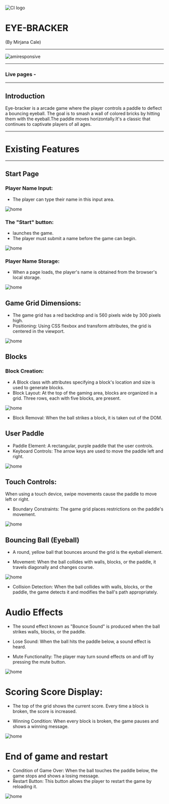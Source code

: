 ![CI logo](https://codeinstitute.s3.amazonaws.com/fullstack/ci_logo_small.png)

# EYE-BRACKER
(By Mirjana Cale)
***

![amiresponsive](readme-img/imgmain.png)







***
### Live pages -
***


 
## Introduction
Eye-bracker is a arcade game where the player controls a paddle to deflect a bouncing eyeball. The goal is to smash a wall of colored bricks by hitting them with the eyeball.The paddle moves horizontally.It's a classic that continues to captivate players of all ages.

***

# Existing Features
***
## Start Page 

### Player Name Input:
* The player can type their name in this input area.

![home](readme-img/img10.png)

### The "Start" button:
 * launches the game.
 * The player must submit a name  before the game can begin.

 ![home](readme-img/img10.png)

### Player Name Storage:
* When a page loads, the player's name is obtained from the browser's local storage.

![home](readme-img/img10.png)


## Game Grid Dimensions:
 * The game grid has a red backdrop and is 560 pixels wide by 300 pixels high.
* Positioning: 
Using CSS flexbox and transform attributes, the grid is centered in the viewport.

![home](readme-img/img10.png)

## Blocks

### Block Creation:
 * A Block class with attributes specifying a block's location and size is used to generate blocks.
 * Block Layout:
  At the top of the gaming area, blocks are organized in a grid. Three rows, each with five blocks, are present.

  ![home](readme-img/img10.png)

* Block Removal:
 When the ball strikes a block, it is taken out of the DOM.

## User Paddle
  * Paddle Element: 
  A rectangular, purple paddle that the user controls.
 * Keyboard Controls: The arrow keys are used to move the paddle left and right.

 ![home](readme-img/img10.png)

## Touch Controls:
 When using a touch device, swipe movements cause the paddle to move left or right.
 * Boundary Constraints: 
 The game grid places restrictions on the paddle's movement.

 ![home](readme-img/img10.png)

## Bouncing Ball (Eyeball)

* A round, yellow ball that bounces around the grid is the eyeball element.

* Movement:
 When the ball collides with walls, blocks, or the paddle, it travels diagonally and changes course.

 ![home](readme-img/img10.png)

* Collision Detection:
 When the ball collides with walls, blocks, or the paddle, the game detects it and modifies the ball's path appropriately.

# Audio Effects
 * The sound effect known as "Bounce Sound" is produced when the ball strikes walls, blocks, or the paddle.
* Lose Sound: When the ball hits the paddle below, a sound effect is heard.

* Mute Functionality: The player may turn sound effects on and off by pressing the mute button.

![home](readme-img/img10.png)

# Scoring Score Display: 
* The top of the grid shows the current score.
Every time a block is broken, the score is increased.

* Winning Condition: 
When every block is broken, the game pauses and shows a winning message.

![home](readme-img/img10.png)

 
# End of game and restart

* Condition of Game Over:
 When the ball touches the paddle below, the game stops and shows a losing message.
* Restart Button:
 This button allows the player to restart the game by reloading it.

 ![home](readme-img/img10.png)


